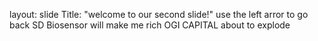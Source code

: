 layout: slide
Title: "welcome to our second slide!"
use the left arror to go back
SD Biosensor will make me rich
OGI CAPITAL about to explode
